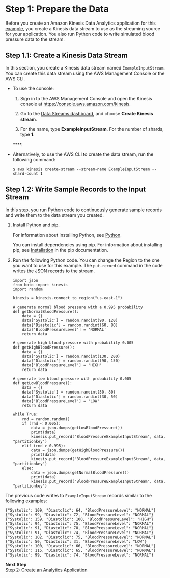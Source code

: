 # Step 1: Prepare the Data<a name="app-anomaly-with-ex-prepare"></a>

Before you create an Amazon Kinesis Data Analytics application for this [example](app-anomaly-detection-with-explanation.md), you create a Kinesis data stream to use as the streaming source for your application\. You also run Python code to write simulated blood pressure data to the stream\. 

## Step 1\.1: Create a Kinesis Data Stream<a name="app-anomaly-create-two-streams"></a>

In this section, you create a Kinesis data stream named `ExampleInputStream`\. You can create this data stream using the AWS Management Console or the AWS CLI\.
+ To use the console:

  1. Sign in to the AWS Management Console and open the Kinesis console at [https://console\.aws\.amazon\.com/kinesis](https://console.aws.amazon.com/kinesis)\.

  1. Go to the [Data Streams dashboard](https://console.aws.amazon.com/kinesis/home?#/streams/list), and choose **Create Kinesis stream**\.

  1. For the name, type **ExampleInputStream**\. For the number of shards, type **1**\.

   ****\.
+ Alternatively, to use the AWS CLI to create the data stream, run the following command:

  ```
  $ aws kinesis create-stream --stream-name ExampleInputStream --shard-count 1
  ```

## Step 1\.2: Write Sample Records to the Input Stream<a name="app-anomaly-write-sample-records-inputstream"></a>

In this step, you run Python code to continuously generate sample records and write them to the data stream you created\. 

1. Install Python and pip\.

   For information about installing Python, see [Python](https://www.python.org/)\. 

   You can install dependencies using pip\. For information about installing pip, see [Installation](https://pip.pypa.io/en/stable/installing/) in the pip documentation\.

1. Run the following Python code\. You can change the Region to the one you want to use for this example\. The `put-record` command in the code writes the JSON records to the stream\.

   ```
   import json
   from boto import kinesis
   import random
   
   kinesis = kinesis.connect_to_region("us-east-1")
   
   # generate normal blood pressure with a 0.995 probability
   def getNormalBloodPressure():
       data = {}
       data['Systolic'] = random.randint(90, 120)
       data['Diastolic'] = random.randint(60, 80)
       data['BloodPressureLevel'] = 'NORMAL'
       return data
       
   # generate high blood pressure with probability 0.005
   def getHighBloodPressure():
       data = {}
       data['Systolic'] = random.randint(130, 200)
       data['Diastolic'] = random.randint(90, 150)
       data['BloodPressureLevel'] = 'HIGH'
       return data
       
   # generate low blood pressure with probability 0.005
   def getLowBloodPressure():
       data = {}
       data['Systolic'] = random.randint(50, 80)
       data['Diastolic'] = random.randint(30, 50)
       data['BloodPressureLevel'] = 'LOW'
       return data
   
   while True:
       rnd = random.random()
       if (rnd < 0.005):
           data = json.dumps(getLowBloodPressure())
           print(data)
           kinesis.put_record("BloodPressureExampleInputStream", data, "partitionkey")
       elif (rnd > 0.995):
           data = json.dumps(getHighBloodPressure())
           print(data)
           kinesis.put_record("BloodPressureExampleInputStream", data, "partitionkey")
       else:
           data = json.dumps(getNormalBloodPressure())
           print(data)
           kinesis.put_record("BloodPressureExampleInputStream", data, "partitionkey")
   ```

The previous code writes to `ExampleInputStream` records similar to the following examples:

```
{"Systolic": 109, "Diastolic": 64, "BloodPressureLevel": "NORMAL"}
{"Systolic": 99, "Diastolic": 72, "BloodPressureLevel": "NORMAL"}
{"Systolic": 159, "Diastolic": 100, "BloodPressureLevel": "HIGH"}
{"Systolic": 94, "Diastolic": 75, "BloodPressureLevel": "NORMAL"}
{"Systolic": 91, "Diastolic": 78, "BloodPressureLevel": "NORMAL"}
{"Systolic": 91, "Diastolic": 74, "BloodPressureLevel": "NORMAL"}
{"Systolic": 102, "Diastolic": 75, "BloodPressureLevel": "NORMAL"}
{"Systolic": 50, "Diastolic": 31, "BloodPressureLevel": "LOW"}
{"Systolic": 100, "Diastolic": 66, "BloodPressureLevel": "NORMAL"}
{"Systolic": 115, "Diastolic": 65, "BloodPressureLevel": "NORMAL"}
{"Systolic": 99, "Diastolic": 74, "BloodPressureLevel": "NORMAL"}
```

**Next Step**  
[Step 2: Create an Analytics Application](app-anom-with-exp-create-app.md)
